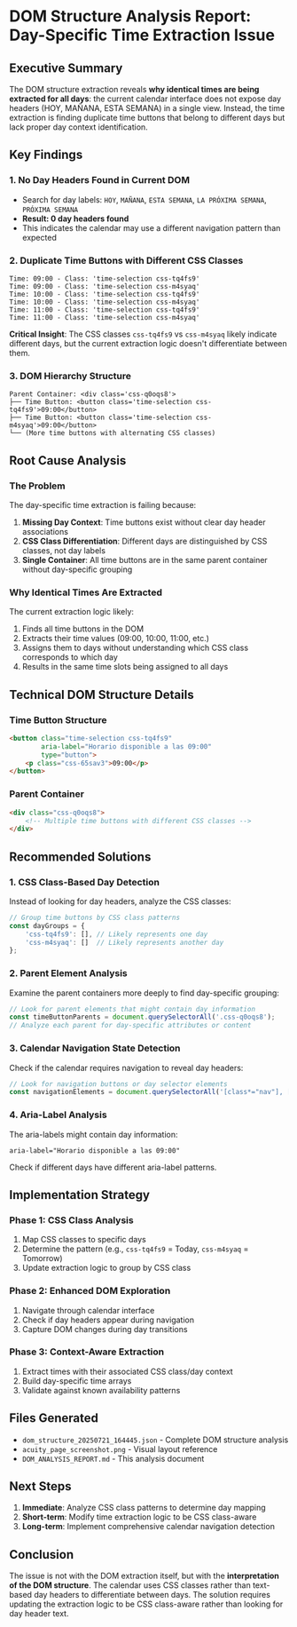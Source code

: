 # DOM Structure Analysis Report: Day-Specific Time Extraction Issue

## Executive Summary

The DOM structure extraction reveals **why identical times are being extracted for all days**: the current calendar interface does not expose day headers (HOY, MAÑANA, ESTA SEMANA) in a single view. Instead, the time extraction is finding duplicate time buttons that belong to different days but lack proper day context identification.

## Key Findings

### 1. **No Day Headers Found in Current DOM**
- Search for day labels: `HOY`, `MAÑANA`, `ESTA SEMANA`, `LA PRÓXIMA SEMANA`, `PRÓXIMA SEMANA`
- **Result: 0 day headers found**
- This indicates the calendar may use a different navigation pattern than expected

### 2. **Duplicate Time Buttons with Different CSS Classes**
```
Time: 09:00 - Class: 'time-selection css-tq4fs9'
Time: 09:00 - Class: 'time-selection css-m4syaq'
Time: 10:00 - Class: 'time-selection css-tq4fs9'  
Time: 10:00 - Class: 'time-selection css-m4syaq'
Time: 11:00 - Class: 'time-selection css-tq4fs9'
Time: 11:00 - Class: 'time-selection css-m4syaq'
```

**Critical Insight**: The CSS classes `css-tq4fs9` vs `css-m4syaq` likely indicate different days, but the current extraction logic doesn't differentiate between them.

### 3. **DOM Hierarchy Structure**
```
Parent Container: <div class='css-q0oqs8'>
├── Time Button: <button class='time-selection css-tq4fs9'>09:00</button>
├── Time Button: <button class='time-selection css-m4syaq'>09:00</button>
└── (More time buttons with alternating CSS classes)
```

## Root Cause Analysis

### The Problem
The day-specific time extraction is failing because:

1. **Missing Day Context**: Time buttons exist without clear day header associations
2. **CSS Class Differentiation**: Different days are distinguished by CSS classes, not day labels
3. **Single Container**: All time buttons are in the same parent container without day-specific grouping

### Why Identical Times Are Extracted
The current extraction logic likely:
1. Finds all time buttons in the DOM
2. Extracts their time values (09:00, 10:00, 11:00, etc.)
3. Assigns them to days without understanding which CSS class corresponds to which day
4. Results in the same time slots being assigned to all days

## Technical DOM Structure Details

### Time Button Structure
```html
<button class="time-selection css-tq4fs9" 
        aria-label="Horario disponible a las 09:00"
        type="button">
    <p class="css-65sav3">09:00</p>
</button>
```

### Parent Container
```html
<div class="css-q0oqs8">
    <!-- Multiple time buttons with different CSS classes -->
</div>
```

## Recommended Solutions

### 1. **CSS Class-Based Day Detection**
Instead of looking for day headers, analyze the CSS classes:
```javascript
// Group time buttons by CSS class patterns
const dayGroups = {
    'css-tq4fs9': [], // Likely represents one day
    'css-m4syaq': []  // Likely represents another day
};
```

### 2. **Parent Element Analysis**
Examine the parent containers more deeply to find day-specific grouping:
```javascript
// Look for parent elements that might contain day information
const timeButtonParents = document.querySelectorAll('.css-q0oqs8');
// Analyze each parent for day-specific attributes or content
```

### 3. **Calendar Navigation State Detection**
Check if the calendar requires navigation to reveal day headers:
```javascript
// Look for navigation buttons or day selector elements
const navigationElements = document.querySelectorAll('[class*="nav"], [class*="day"], [class*="date"]');
```

### 4. **Aria-Label Analysis**
The aria-labels might contain day information:
```
aria-label="Horario disponible a las 09:00"
```
Check if different days have different aria-label patterns.

## Implementation Strategy

### Phase 1: CSS Class Analysis
1. Map CSS classes to specific days
2. Determine the pattern (e.g., `css-tq4fs9` = Today, `css-m4syaq` = Tomorrow)
3. Update extraction logic to group by CSS class

### Phase 2: Enhanced DOM Exploration
1. Navigate through calendar interface
2. Check if day headers appear during navigation
3. Capture DOM changes during day transitions

### Phase 3: Context-Aware Extraction
1. Extract times with their associated CSS class/day context
2. Build day-specific time arrays
3. Validate against known availability patterns

## Files Generated
- `dom_structure_20250721_164445.json` - Complete DOM structure analysis
- `acuity_page_screenshot.png` - Visual layout reference
- `DOM_ANALYSIS_REPORT.md` - This analysis document

## Next Steps
1. **Immediate**: Analyze CSS class patterns to determine day mapping
2. **Short-term**: Modify time extraction logic to be CSS class-aware
3. **Long-term**: Implement comprehensive calendar navigation detection

## Conclusion
The issue is not with the DOM extraction itself, but with the **interpretation of the DOM structure**. The calendar uses CSS classes rather than text-based day headers to differentiate between days. The solution requires updating the extraction logic to be CSS class-aware rather than looking for day header text.